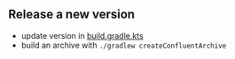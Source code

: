 ## Release a new version
- update version in [build.gradle.kts](./build.gradle.kts)
- build an archive with `./gradlew createConfluentArchive`
